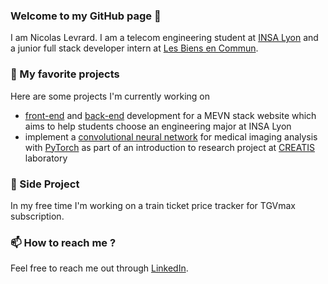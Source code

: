 ### Welcome to my GitHub page 👋

I am Nicolas Levrard. I am a telecom engineering student at [INSA Lyon](https://www.insa-lyon.fr) and a junior full stack developer intern at [Les Biens en Commun](https://lesbiensencommun.com/).

### 🔭 My favorite projects
Here are some projects I'm currently working on
- [front-end](https://github.com/NicolasLvrd/front) and [back-end](https://github.com/NicolasLvrd/back) development for a MEVN stack website which aims to help students choose an engineering major at INSA Lyon
- implement a [convolutional neural network](https://github.com/NicolasLvrd/Deep-Learning-CNN) for medical imaging analysis with [PyTorch](https://pytorch.org) as part of an introduction to research project at [CREATIS](https://www.creatis.insa-lyon.fr/site7/fr) laboratory

### 🌱 Side Project
In my free time I'm working on a train ticket price tracker for TGVmax subscription.

### 📫 How to reach me ?
Feel free to reach me out through [LinkedIn](https://www.linkedin.com/in/nicolas-levrard-6b65b51a9/).
